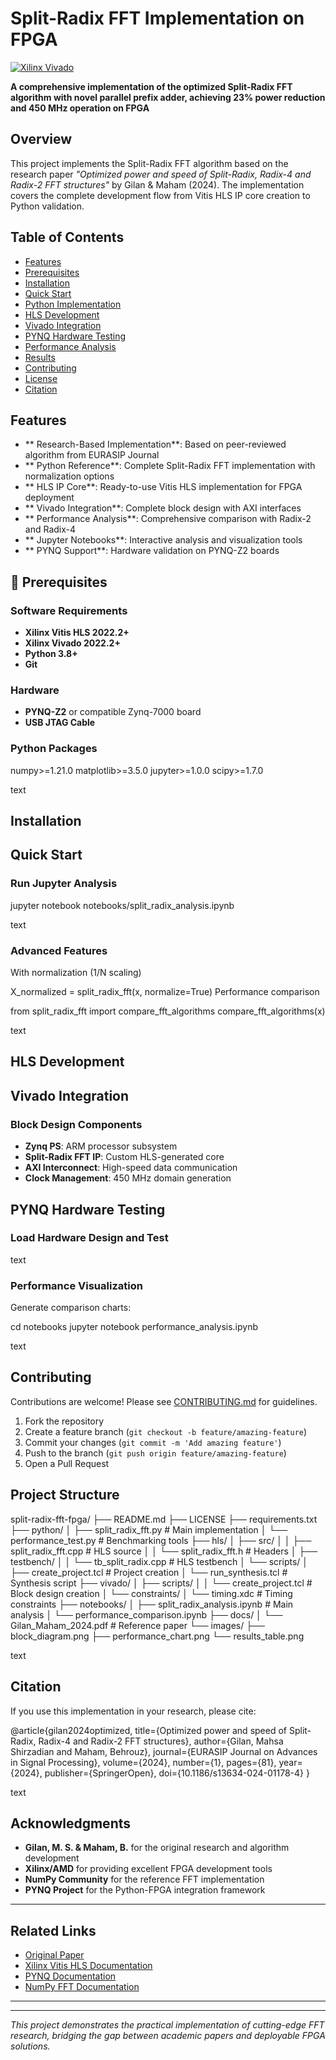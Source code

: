# Split-Radix FFT Implementation on FPGA

[![Xilinx Vivado](https://img.shields.io/badge/Xilinx-Vivado%202023.2-red.svg)](https://www.xilinx.com/products/design-tools/vivado.html)

**A comprehensive implementation of the optimized Split-Radix FFT algorithm with novel parallel prefix adder, achieving 23% power reduction and 450 MHz operation on FPGA**

## Overview

This project implements the Split-Radix FFT algorithm based on the research paper *"Optimized power and speed of Split-Radix, Radix-4 and Radix-2 FFT structures"* by Gilan & Maham (2024). The implementation covers the complete development flow from Vitis HLS IP core creation to Python validation.


## Table of Contents
- [Features](#features)
- [Prerequisites](#prerequisites)
- [Installation](#installation)
- [Quick Start](#quick-start)
- [Python Implementation](#python-implementation)
- [HLS Development](#hls-development)
- [Vivado Integration](#vivado-integration)
- [PYNQ Hardware Testing](#pynq-hardware-testing)
- [Performance Analysis](#performance-analysis)
- [Results](#results)
- [Contributing](#contributing)
- [License](#license)
- [Citation](#citation)

## Features

- ** Research-Based Implementation**: Based on peer-reviewed algorithm from EURASIP Journal
- ** Python Reference**: Complete Split-Radix FFT implementation with normalization options
- ** HLS IP Core**: Ready-to-use Vitis HLS implementation for FPGA deployment
- ** Vivado Integration**: Complete block design with AXI interfaces
- ** Performance Analysis**: Comprehensive comparison with Radix-2 and Radix-4
- ** Jupyter Notebooks**: Interactive analysis and visualization tools
- ** PYNQ Support**: Hardware validation on PYNQ-Z2 boards

## 🔧 Prerequisites

### Software Requirements
- **Xilinx Vitis HLS 2022.2+**
- **Xilinx Vivado 2022.2+**
- **Python 3.8+**
- **Git**

### Hardware 
- **PYNQ-Z2** or compatible Zynq-7000 board
- **USB JTAG Cable**

### Python Packages

numpy>=1.21.0
matplotlib>=3.5.0
jupyter>=1.0.0
scipy>=1.7.0

text

## Installation





##  Quick Start





### Run Jupyter Analysis

jupyter notebook notebooks/split_radix_analysis.ipynb

text

### Advanced Features

With normalization (1/N scaling)

X_normalized = split_radix_fft(x, normalize=True)
Performance comparison

from split_radix_fft import compare_fft_algorithms
compare_fft_algorithms(x)

text

##  HLS Development




## Vivado Integration



### Block Design Components
- **Zynq PS**: ARM processor subsystem
- **Split-Radix FFT IP**: Custom HLS-generated core
- **AXI Interconnect**: High-speed data communication
- **Clock Management**: 450 MHz domain generation


##  PYNQ Hardware Testing

### Load Hardware Design and Test



text



### Performance Visualization

Generate comparison charts:

cd notebooks
jupyter notebook performance_analysis.ipynb

text

## Contributing

Contributions are welcome! Please see [CONTRIBUTING.md](CONTRIBUTING.md) for guidelines.

1. Fork the repository
2. Create a feature branch (`git checkout -b feature/amazing-feature`)
3. Commit your changes (`git commit -m 'Add amazing feature'`)
4. Push to the branch (`git push origin feature/amazing-feature`)
5. Open a Pull Request

## Project Structure

split-radix-fft-fpga/
├── README.md
├── LICENSE
├── requirements.txt
├── python/
│ ├── split_radix_fft.py # Main implementation
│ └── performance_test.py # Benchmarking tools
├── hls/
│ ├── src/
│ │ ├── split_radix_fft.cpp # HLS source
│ │ └── split_radix_fft.h # Headers
│ ├── testbench/
│ │ └── tb_split_radix.cpp # HLS testbench
│ └── scripts/
│ ├── create_project.tcl # Project creation
│ └── run_synthesis.tcl # Synthesis script
├── vivado/
│ ├── scripts/
│ │ └── create_project.tcl # Block design creation
│ └── constraints/
│ └── timing.xdc # Timing constraints
├── notebooks/
│ ├── split_radix_analysis.ipynb # Main analysis
│ └── performance_comparison.ipynb
├── docs/
│ └── Gilan_Maham_2024.pdf # Reference paper
└── images/
├── block_diagram.png
├── performance_chart.png
└── results_table.png

text



## Citation

If you use this implementation in your research, please cite:

@article{gilan2024optimized,
title={Optimized power and speed of Split-Radix, Radix-4 and Radix-2 FFT structures},
author={Gilan, Mahsa Shirzadian and Maham, Behrouz},
journal={EURASIP Journal on Advances in Signal Processing},
volume={2024},
number={1},
pages={81},
year={2024},
publisher={SpringerOpen},
doi={10.1186/s13634-024-01178-4}
}

text

## Acknowledgments

- **Gilan, M. S. & Maham, B.** for the original research and algorithm development
- **Xilinx/AMD** for providing excellent FPGA development tools
- **NumPy Community** for the reference FFT implementation
- **PYNQ Project** for the Python-FPGA integration framework

---

## Related Links

- [Original Paper](https://doi.org/10.1186/s13634-024-01178-4)
- [Xilinx Vitis HLS Documentation](https://docs.xilinx.com/r/en-US/ug1399-vitis-hls)
- [PYNQ Documentation](https://pynq.readthedocs.io/)
- [NumPy FFT Documentation](https://numpy.org/doc/stable/reference/routines.fft.html)

---





---

*This project demonstrates the practical implementation of cutting-edge FFT research, bridging the gap between academic papers and deployable FPGA solutions.*

